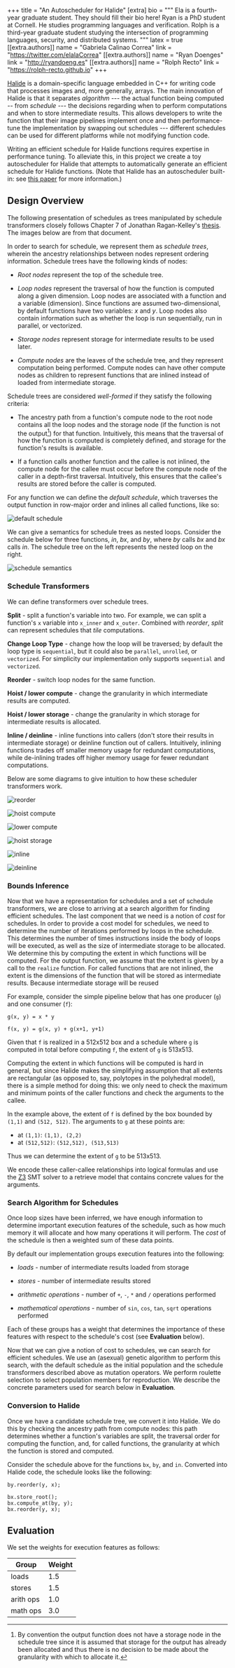 +++
title = "An Autoscheduler for Halide"
[extra]
bio = """
  Ela is a fourth-year graduate student. They should fill their bio here!
  Ryan is a PhD student at Cornell. He studies programming languages
  and verification.
  Rolph is a third-year graduate student studying the intersection of
  programming languages, security, and distributed systems.
"""
latex = true
[[extra.authors]]
name = "Gabriela Calinao Correa"
link = "https://twitter.com/elalaCorrea"
[[extra.authors]]
name = "Ryan Doenges"
link = "http://ryandoeng.es"
[[extra.authors]]
name = "Rolph Recto"
link = "https://rolph-recto.github.io"
+++

[Halide][halide] is a domain-specific language embedded in C++ for writing code
that processes images and, more generally, arrays.
The main innovation of Halide is that it separates *algorithm* --- the actual
function being computed -- from *schedule* --- the decisions regarding when
to perform computations and when to store intermediate results.
This allows developers to write the function that their image pipelines
implement once and then performance-tune the implementation by swapping out
schedules --- different schedules can be used for different platforms while
not modifying function code.

[halide]: https://halide-lang.org/

Writing an efficient schedule for Halide functions requires expertise in
performance tuning.
To alleviate this, in this project we create a toy autoscheduler for Halide
that attempts to automatically generate an efficient schedule
for Halide functions.
(Note that Halide has an autoscheduler built-in: see [this paper][autosched2019]
for more information.)

[autosched2019]: https://halide-lang.org/papers/autoscheduler2019.html

## Design Overview

The following presentation of schedules as trees manipulated by
schedule transformers closely follows Chapter 7 of Jonathan Ragan-Kelley's
[thesis][jrkthesis].
The images below are from that document. 

[jrkthesis]: https://people.csail.mit.edu/jrk/jrkthesis.pdf

In order to search for schedule, we represent them as *schedule trees*,
wherein the ancestry relationships between nodes represent ordering information.
Schedule trees have the following kinds of nodes:

- *Root nodes* represent the top of the schedule tree.

- *Loop nodes* represent the traversal of how the function is computed
  along a given dimension.
  Loop nodes are associated with a function and a variable (dimension).
  Since functions are assumed two-dimensional, by default functions have
  two variables: *x* and *y*.
  Loop nodes also contain information such as whether the loop is run
  sequentially, run in parallel, or vectorized.

- *Storage nodes* represent storage for intermediate results to be used later.

- *Compute nodes* are the leaves of the schedule tree, and they represent
  computation being performed.
  Compute nodes can have other compute nodes as children to represent
  functions that are inlined instead of loaded from intermediate storage.

Schedule trees are considered *well-formed* if they satisfy the
following criteria:

- The ancestry path from a function's compute node to the root node contains
  all the loop nodes and the storage node
  (if the function is not the output[^storage-output])
  for that function.
  Intuitively, this means that the traversal of how the function is computed
  is completely defined, and storage for the function's results is available.
 
- If a function calls another function and the callee is not inlined,
  the compute node for the callee must occur before the compute node of the
  caller in a depth-first traversal.
  Intuitively, this ensures that the callee's results are stored before
  the caller is computed.

[^storage-output]: By convention the output function does not have a storage
  node in the schedule tree since it is assumed that storage for the output
  has already been allocated and thus there is no decision to be made about
  the granularity with which to allocate it.

For any function we can define the *default schedule*, which traverses
the output function in row-major order and inlines all called functions,
like so:

![default schedule](default.png)

We can give a semantics for schedule trees as nested loops.
Consider the schedule below for three functions, *in*, *bx*, and *by*, where
*by* calls *bx* and *bx* calls *in*.
The schedule tree on the left represents the nested loop on the right.

![schedule semantics](semantics.png)


### Schedule Transformers

We can define transformers over schedule trees.

**Split** - split a function's variable into two. For example, we can split
  a function's `x` variable into `x_inner` and `x_outer`.
  Combined with *reorder*, *split* can represent schedules that *tile*
  computations.

**Change Loop Type** - change how the loop will be traversed; by default the
  loop type is `sequential`, but it could also be `parallel`, `unrolled`,
  or `vectorized`.
  For simplicity our implementation only supports `sequential` and `vectorized`.

**Reorder** - switch loop nodes for the same function.

**Hoist / lower compute** - change the granularity in which intermediate
  results are computed.

**Hoist / lower storage** - change the granularity in which storage for
  intermediate results is allocated.

**Inline / deinline** - inline functions into callers (don't store their results
  in intermediate storage) or deinline function out of callers.
  Intuitively, inlining functions trades off smaller memory usage for
  redundant computations, while de-inlining trades off higher memory usage
  for fewer redundant computations.


Below are some diagrams to give intuition to how these scheduler transformers
work.

![reorder](reorder.png)

![hoist compute](hoist-compute.png)

![lower compute](lower-compute.png)

![hoist storage](lower-compute.png)

![inline](inline.png)

![deinline](deinline.png)


### Bounds Inference

Now that we have a representation for schedules and a set of
schedule transformers, we are close to arriving at a search algorithm
for finding efficient schedules.
The last component that we need is a notion of *cost* for schedules.
In order to provide a cost model for schedules, we need to determine the
number of iterations performed by loops in the schedule.
This determines the number of times instructions inside the body of loops
will be executed, as well as the size of intermediate storage to be
allocated.
We determine this by computing the extent in which functions will be computed.
For the output function, we assume that the extent is given by a call to the
`realize` function.
For called functions that are not inlined, the extent is the dimensions of
the function that will be stored as intermediate results.
Because intermediate storage will be reused 

For example, consider the simple pipeline below that has one producer (`g`)
and one consumer (`f`):

`g(x, y) = x * y`

`f(x, y) = g(x, y) + g(x+1, y+1)`

Given that `f` is realized in a 512x512 box and a schedule where `g` is
computed in total before computing `f`, the extent of `g` is 513x513.

Computing the extent in which functions will be computed is hard in general,
but since Halide makes the simplifying assumption that all extents are
rectangular (as opposed to, say, polytopes in the polyhedral model),
there is a simple method for doing this:
we only need to check the maximum and minimum points of the caller functions
and check the arguments to the callee.

In the example above, the extent of `f` is defined by the box bounded by
`(1,1)` and `(512, 512)`.
The arguments to `g` at these points are:

* at `(1,1)`: `(1,1), (2,2)`
* at `(512,512)`: `(512,512), (513,513)`

Thus we can determine the extent of `g` to be 513x513.

We encode these caller-callee relationships into logical formulas and
use the [Z3][z3] SMT solver to a retrieve model that contains concrete values
for the arguments.

[z3]: https://github.com/Z3Prover/z3


### Search Algorithm for Schedules

Once loop sizes have been inferred, we have enough information to determine
important execution features of the schedule, such as how much memory
it will allocate and how many operations it will perform.
The *cost* of the schedule is then a weighted sum of these data points.

By default our implementation groups execution features into the following:

* *loads* - number of intermediate results loaded from storage

* *stores* - number of intermediate results stored

* *arithmetic operations* - number of `+`, `-`, `*` and `/` operations performed

* *mathematical operations* - number of `sin`, `cos`, `tan`, `sqrt` operations
  performed

Each of these groups has a weight that determines the importance of these
features with respect to the schedule's cost (see **Evaluation** below).

Now that we can give a notion of cost to schedules, we can search for efficient
schedules.
We use an (asexual) genetic algorithm to perform this search, with
the default schedule as the initial population and the schedule transformers
described above as mutation operators.
We perform roulette selection to select population members for reproduction.
We describe the concrete parameters used for search below in **Evaluation**.


### Conversion to Halide

Once we have a candidate schedule tree, we convert it into Halide.
We do this by checking the ancestry path from compute nodes:
this path determines whether a function's variables are split,
the traversal order for computing the function, and, for called functions,
the granularity at which the function is stored and computed.

Consider the schedule above for the functions `bx`, `by`, and `in`.
Converted into Halide code, the schedule looks like the following:

```
by.reorder(y, x);

bx.store_root();
bx.compute_at(by, y);
bx.reorder(y, x);
```


## Evaluation


We set the weights for execution features as follows:

Group       | Weight 
------------|---------------
loads       | 1.5
stores      | 1.5
arith ops   | 1.0
math ops    | 3.0


